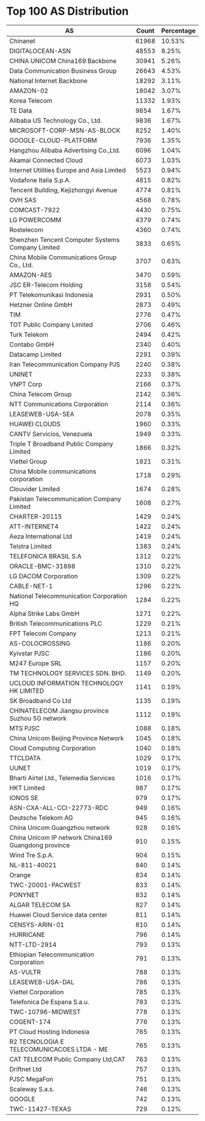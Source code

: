 # Top 100 AS Distribution
| AS | Count | Percentage |
|----|----|----|
| Chinanet | 61968 | 10.53% |
| DIGITALOCEAN-ASN | 48553 | 8.25% |
| CHINA UNICOM China169 Backbone | 30941 | 5.26% |
| Data Communication Business Group | 26643 | 4.53% |
| National Internet Backbone | 18292 | 3.11% |
| AMAZON-02 | 18042 | 3.07% |
| Korea Telecom | 11332 | 1.93% |
| TE Data | 9854 | 1.67% |
| Alibaba US Technology Co., Ltd. | 9836 | 1.67% |
| MICROSOFT-CORP-MSN-AS-BLOCK | 8252 | 1.40% |
| GOOGLE-CLOUD-PLATFORM | 7936 | 1.35% |
| Hangzhou Alibaba Advertising Co.,Ltd. | 6096 | 1.04% |
| Akamai Connected Cloud | 6073 | 1.03% |
| Internet Utilities Europe and Asia Limited | 5523 | 0.94% |
| Vodafone Italia S.p.A. | 4815 | 0.82% |
| Tencent Building, Kejizhongyi Avenue | 4774 | 0.81% |
| OVH SAS | 4568 | 0.78% |
| COMCAST-7922 | 4430 | 0.75% |
| LG POWERCOMM | 4379 | 0.74% |
| Rostelecom | 4360 | 0.74% |
| Shenzhen Tencent Computer Systems Company Limited | 3833 | 0.65% |
| China Mobile Communications Group Co., Ltd. | 3707 | 0.63% |
| AMAZON-AES | 3470 | 0.59% |
| JSC ER-Telecom Holding | 3158 | 0.54% |
| PT Telekomunikasi Indonesia | 2931 | 0.50% |
| Hetzner Online GmbH | 2873 | 0.49% |
| TIM | 2776 | 0.47% |
| TOT Public Company Limited | 2706 | 0.46% |
| Turk Telekom | 2494 | 0.42% |
| Contabo GmbH | 2340 | 0.40% |
| Datacamp Limited | 2291 | 0.39% |
| Iran Telecommunication Company PJS | 2240 | 0.38% |
| UNINET | 2233 | 0.38% |
| VNPT Corp | 2166 | 0.37% |
| China Telecom Group | 2142 | 0.36% |
| NTT Communications Corporation | 2114 | 0.36% |
| LEASEWEB-USA-SEA | 2078 | 0.35% |
| HUAWEI CLOUDS | 1960 | 0.33% |
| CANTV Servicios, Venezuela | 1949 | 0.33% |
| Triple T Broadband Public Company Limited | 1866 | 0.32% |
| Viettel Group | 1821 | 0.31% |
| China Mobile communications corporation | 1718 | 0.29% |
| Clouvider Limited | 1674 | 0.28% |
| Pakistan Telecommunication Company Limited | 1608 | 0.27% |
| CHARTER-20115 | 1429 | 0.24% |
| ATT-INTERNET4 | 1422 | 0.24% |
| Aeza International Ltd | 1419 | 0.24% |
| Telstra Limited | 1383 | 0.24% |
| TELEFONICA BRASIL S.A | 1312 | 0.22% |
| ORACLE-BMC-31898 | 1310 | 0.22% |
| LG DACOM Corporation | 1309 | 0.22% |
| CABLE-NET-1 | 1296 | 0.22% |
| National Telecommunication Corporation HQ | 1284 | 0.22% |
| Alpha Strike Labs GmbH | 1271 | 0.22% |
| British Telecommunications PLC | 1229 | 0.21% |
| FPT Telecom Company | 1213 | 0.21% |
| AS-COLOCROSSING | 1186 | 0.20% |
| Kyivstar PJSC | 1186 | 0.20% |
| M247 Europe SRL | 1157 | 0.20% |
| TM TECHNOLOGY SERVICES SDN. BHD. | 1149 | 0.20% |
| UCLOUD INFORMATION TECHNOLOGY HK LIMITED | 1141 | 0.19% |
| SK Broadband Co Ltd | 1135 | 0.19% |
| CHINATELECOM Jiangsu province Suzhou 5G network | 1112 | 0.19% |
| MTS PJSC | 1088 | 0.18% |
| China Unicom Beijing Province Network | 1045 | 0.18% |
| Cloud Computing Corporation | 1040 | 0.18% |
| TTCLDATA | 1029 | 0.17% |
| UUNET | 1019 | 0.17% |
| Bharti Airtel Ltd., Telemedia Services | 1016 | 0.17% |
| HKT Limited | 987 | 0.17% |
| IONOS SE | 979 | 0.17% |
| ASN-CXA-ALL-CCI-22773-RDC | 949 | 0.16% |
| Deutsche Telekom AG | 945 | 0.16% |
| China Unicom Guangzhou network | 928 | 0.16% |
| China Unicom IP network China169 Guangdong province | 910 | 0.15% |
| Wind Tre S.p.A. | 904 | 0.15% |
| NL-811-40021 | 840 | 0.14% |
| Orange | 834 | 0.14% |
| TWC-20001-PACWEST | 833 | 0.14% |
| PONYNET | 832 | 0.14% |
| ALGAR TELECOM SA | 827 | 0.14% |
| Huawei Cloud Service data center | 811 | 0.14% |
| CENSYS-ARIN-01 | 810 | 0.14% |
| HURRICANE | 796 | 0.14% |
| NTT-LTD-2914 | 793 | 0.13% |
| Ethiopian Telecommunication Corporation | 791 | 0.13% |
| AS-VULTR | 788 | 0.13% |
| LEASEWEB-USA-DAL | 786 | 0.13% |
| Viettel Corporation | 785 | 0.13% |
| Telefonica De Espana S.a.u. | 783 | 0.13% |
| TWC-10796-MIDWEST | 778 | 0.13% |
| COGENT-174 | 776 | 0.13% |
| PT Cloud Hosting Indonesia | 765 | 0.13% |
| R2 TECNOLOGIA E TELECOMUNICACOES LTDA - ME | 765 | 0.13% |
| CAT TELECOM Public Company Ltd,CAT | 763 | 0.13% |
| Driftnet Ltd | 757 | 0.13% |
| PJSC MegaFon | 751 | 0.13% |
| Scaleway S.a.s. | 746 | 0.13% |
| GOOGLE | 742 | 0.13% |
| TWC-11427-TEXAS | 729 | 0.12% |
